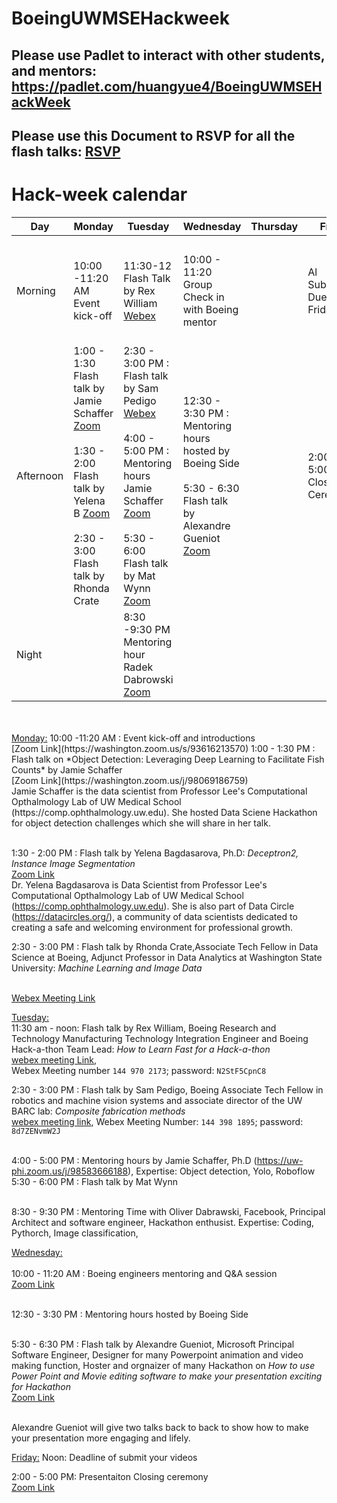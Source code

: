 # **BoeingUWMSEHackweek**


## Please use Padlet to interact with other students, and mentors: https://padlet.com/huangyue4/BoeingUWMSEHackWeek

## Please use this Document to RSVP for all the flash talks: [RSVP](https://docs.google.com/forms/d/1tmEfMO9kepM5rTFMKcE9sPhJ2iJFxquMhOdQYSx1qeY/viewform?edit_requested=true) 

# **Hack-week calendar**
|<strong> Day </strong>|<strong>Monday</strong>|<strong>Tuesday</strong>|<strong>Wednesday</strong>|<strong>Thursday</strong>|<strong>Friday</strong>|
|---|---|---|---|---|---|
|||||||
|Morning |10:00 -11:20 AM<br> Event kick-off|11:30-12 <br>Flash Talk by Rex William [Webex](https://boeing.webex.com/boeing/j.php?MTID=mf49cb950294718bf724a043093fa2d82) | <br>10:00 - 11:20 <br> Group Check in with Boeing mentor<br><br>||Al Submission Due Noon Friday
|Afternoon |1:00 - 1:30<br> Flash talk by Jamie Schaffer [Zoom](https://washington.zoom.us/j/98069186759)<br> <br>1:30 - 2:00 <br> Flash talk by Yelena B [Zoom](https://washington.zoom.us/j/98069186759)<br><br> 2:30 - 3:00<br> Flash talk by Rhonda Crate |2:30 - 3:00 PM : Flash talk by Sam Pedigo [Webex](https://boeing.webex.com/boeing/j.php?MTID=m4f29d42f0570da566c109b00b0f49f2e)<br><br> 4:00 - 5:00 PM : Mentoring hours Jamie Schaffer [Zoom](https://uw-phi.zoom.us/j/98583666188)<br> <br>5:30 - 6:00<br> Flash talk by Mat Wynn [Zoom](https://washington.zoom.us/j/98069186759)| 12:30 - 3:30  PM : Mentoring hours hosted by Boeing Side<br><br> 5:30 - 6:30 <br>Flash talk by  Alexandre Gueniot [Zoom](https://washington.zoom.us/j/98069186759)|   | 2:00 - 5:00<br> Closing Ceremony  |
|Night ||8:30 -9:30 PM <br> Mentoring hour Radek Dabrowski [Zoom](https://fb.zoom.us/j/96330660300)|   |   |   |

<br>
<br>
<u>Monday:</u>  
10:00 -11:20 AM : Event kick-off and introductions  <br>[Zoom Link](https://washington.zoom.us/s/93616213570) 
1:00 - 1:30 PM : Flash talk on *Object Detection: Leveraging Deep Learning to Facilitate Fish Counts* by Jamie Schaffer  
<br>[Zoom Link](https://washington.zoom.us/j/98069186759)
<br> Jamie Schaffer is the data scientist from Professor Lee's Computational Opthalmology Lab of UW Medical School (https://comp.ophthalmology.uw.edu). She hosted Data Sciene Hackathon for object detection challenges which she will share in her talk. 

<br>1:30 - 2:00 PM : Flash talk by Yelena Bagdasarova, Ph.D:  *Deceptron2, Instance Image Segmentation* 
<br>[Zoom Link](https://washington.zoom.us/j/98069186759)
 <br> Dr. Yelena Bagdasarova is Data Scientist from Professor Lee's Computational Opthalmology Lab of UW Medical School (https://comp.ophthalmology.uw.edu). She is also part of Data Circle (https://datacircles.org/), a community of data scientists dedicated to creating a safe and welcoming environment for professional growth.

2:30 - 3:00 PM : Flash talk by Rhonda Crate,Associate Tech Fellow in Data Science at Boeing, Adjunct Professor in Data Analytics at Washington State University: *Machine Learning and Image Data*

<br>[Webex Meeting Link](https://boeing.webex.com/webappng/sites/boeing/meeting/download/3bf8a45f855a4660bc4e4548435c4500?siteurl=boeing&MTID=me8b4e076660f4b15d9df191896d3ee5f)

 
<u>Tuesday:</u>  
11:30 am - noon: Flash talk by Rex William, Boeing Research and Technology Manufacturing Technology Integration Engineer and Boeing Hack-a-thon Team Lead: *How to Learn Fast for a Hack-a-thon* <br> [webex meeting Link](https://boeing.webex.com/boeing/j.php?MTID=mf49cb950294718bf724a043093fa2d82),  
Webex Meeting number ```144 970 2173```; password: ```N2StF5CpnC8```

2:30 - 3:00 PM : Flash talk by Sam Pedigo, Boeing Associate Tech Fellow in robotics and machine vision systems and associate director of the UW BARC lab: *Composite fabrication methods*
<br>[webex meeting link](https://boeing.webex.com/boeing/j.php?MTID=m4f29d42f0570da566c109b00b0f49f2e), 
Webex Meeting Number: ```144 398 1895```; password: ```8d7ZENvmW2J```

<br>4:00 - 5:00 PM : Mentoring hours by Jamie Schaffer, Ph.D (https://uw-phi.zoom.us/j/98583666188), Expertise: Object detection, Yolo, Roboflow 
<br>5:30 - 6:00 PM : Flash talk by Mat Wynn  

<br>8:30 - 9:30 PM : Mentoring Time with Oliver Dabrawski, Facebook, Principal Architect and software engineer, Hackathon enthusist. Expertise: Coding, Pythorch, Image classification, 

<u>Wednesday:</u>   
<br>10:00 - 11:20 AM : Boeing engineers mentoring and Q&A session <br>[Zoom Link](https://washington.zoom.us/s/93616213570) 

<br>12:30 - 3:30  PM : Mentoring hours hosted by Boeing Side 

<br>5:30 - 6:30 PM : Flash talk by  Alexandre Gueniot, Microsoft Principal Software Engineer, Designer for many Powerpoint animation and video making function, Hoster and orgnaizer of many Hackathon on  *How to use Power Point and Movie editing software to make your presentation exciting for Hackathon*  <br>[Zoom Link](https://washington.zoom.us/j/98069186759)
    
<br>Alexandre Gueniot will give two talks back to back to show how to make your presentation more engaging and lifely. 


<u>Friday:</u> 
Noon: Deadline of submit your videos

2:00 - 5:00 PM: Presentaiton Closing ceremony <br>[Zoom Link](https://washington.zoom.us/s/93616213570) 



